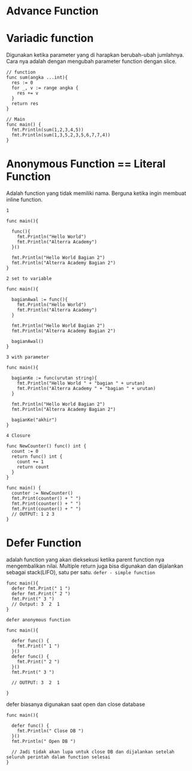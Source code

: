 # Advance Function

# Variadic function
Digunakan ketika parameter yang di harapkan berubah-ubah jumlahnya. Cara nya adalah dengan mengubah parameter function dengan slice.
    
    // function
    func sum(angka ...int){
      res := 0
      for _, v := range angka {
        res += v
      }
      return res
    }

    // Main
    func main() {
      fmt.Println(sum(1,2,3,4,5))
      fmt.Println(sum(1,3,5,2,3,5,6,7,7,4))
    }

# Anonymous Function == Literal Function
Adalah function yang tidak memiliki nama. Berguna ketika ingin membuat inline function.
  
  `1`
    
    func main(){

      func(){
        fmt.Println("Hello World")
        fmt.Println("Alterra Academy")
      }()

      fmt.Println("Hello World Bagian 2")
      fmt.Println("Alterra Academy Bagian 2")
    }

  `2 set to variable`

    func main(){

      bagianAwal := func(){
        fmt.Println("Hello World")
        fmt.Println("Alterra Academy")
      }

      fmt.Println("Hello World Bagian 2")
      fmt.Println("Alterra Academy Bagian 2")

      bagianAwal()
    }

  `3 with parameter`

    func main(){
      
      bagianKe := func(urutan string){
        fmt.Println("Hello World " + "bagian " + urutan)
        fmt.Println("Alterra Academy " + "bagian " + urutan)
      }

      fmt.Println("Hello World Bagian 2")
      fmt.Println("Alterra Academy Bagian 2")

      bagianKe("akhir")
    }

  `4 Closure`

    func NewCounter() func() int {
      count := 0
      return func() int {
        count += 1
        return count
      }
    }

    func main() {
      counter := NewCounter()
      fmt.Print(counter() + " ")
      fmt.Print(counter() + " ")
      fmt.Print(counter() + " ")
      // OUTPUT: 1 2 3
    }

# Defer Function
adalah function yang akan dieksekusi ketika parent function nya mengembalikan nilai. Multiple return juga bisa digunakan dan dijalankan sebagai stack(LIFO), satu per satu.
  `defer - simple function`

    func main(){
      defer fmt.Print(" 1 ")
      defer fmt.Print(" 2 ")
      fmt.Print(" 3 ")
      // Output: 3  2  1
    }

  `defer anonymous function`

    func main(){
      
      defer func() {
        fmt.Print(" 1 ")
      }()
      defer func() {
        fmt.Print(" 2 ")
      }()
      fmt.Print(" 3 ")

      // OUTPUT: 3  2  1
    
    }

defer biasanya digunakan saat open dan close database

    func main(){
        
      defer func() {
        fmt.Println(" Close DB ")
      }()
      fmt.Println(" Open DB ")
      
      // Jadi tidak akan lupa untuk close DB dan dijalankan setelah seluruh perintah dalam function selesai
    }